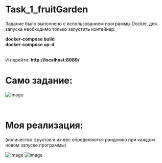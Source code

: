 # Task_1_fruitGarden
<p>Задание было выполнено с использованием программы Docker, для запуска необходимо только запустить контейнер:</p>

<b>docker-compose build<br>
docker-compose up-d</b><br><br>

И перейти: <b>http://localhost:8089/</b>

<h1>Само задание:</h1>

![image](https://user-images.githubusercontent.com/112812361/216816581-9796fa88-4664-40f8-a6ca-ca6e0ad77d52.png)

<br>
<h1>Моя реализация:</h1>
<p>(количество фруктов и их вес определяются рандомно при каждом новом запуске программы)</p>

![image](https://user-images.githubusercontent.com/112812361/216817082-aac74434-e5d6-4bb0-a8c0-b781c75aad11.png)
![image](https://user-images.githubusercontent.com/112812361/216817091-cf9a516b-96cd-43aa-a5ab-c9a72889894c.png)
